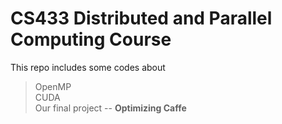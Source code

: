 # CS433 Distributed and Parallel Computing Course
This repo includes some codes about 
> OpenMP \
> CUDA \
> Our final project -- **Optimizing Caffe**
